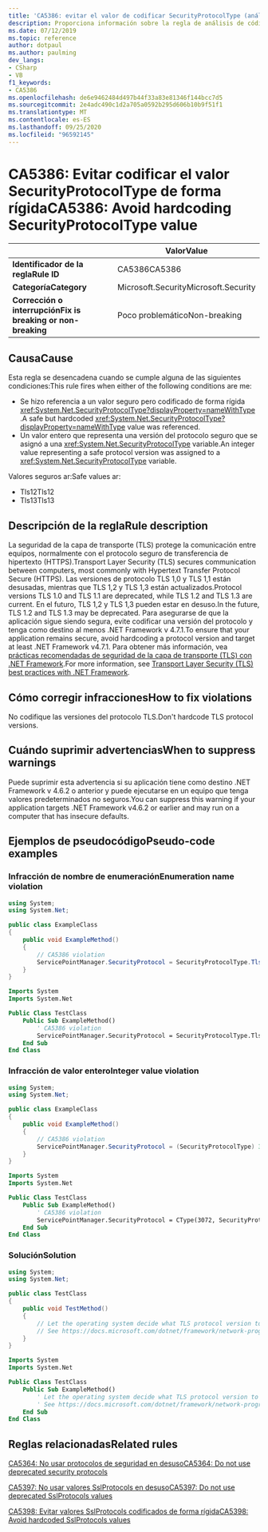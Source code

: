 ```yaml
---
title: 'CA5386: evitar el valor de codificar SecurityProtocolType (análisis de código)'
description: Proporciona información sobre la regla de análisis de código CA5386, incluidas las causas, cómo corregir las infracciones y cuándo suprimirlas.
ms.date: 07/12/2019
ms.topic: reference
author: dotpaul
ms.author: paulming
dev_langs:
- CSharp
- VB
f1_keywords:
- CA5386
ms.openlocfilehash: de6e9462484d497b44f33a83e81346f144bcc7d5
ms.sourcegitcommit: 2e4adc490c1d2a705a0592b295d606b10b9f51f1
ms.translationtype: MT
ms.contentlocale: es-ES
ms.lasthandoff: 09/25/2020
ms.locfileid: "96592145"
---
```

# <a name="ca5386-avoid-hardcoding-securityprotocoltype-value"></a><span data-ttu-id="2f1ac-103">CA5386: Evitar codificar el valor SecurityProtocolType de forma rígida</span><span class="sxs-lookup"><span data-stu-id="2f1ac-103">CA5386: Avoid hardcoding SecurityProtocolType value</span></span>

| | <span data-ttu-id="2f1ac-104">Valor</span><span class="sxs-lookup"><span data-stu-id="2f1ac-104">Value</span></span> |
|-|-|
| <span data-ttu-id="2f1ac-105">**Identificador de la regla**</span><span class="sxs-lookup"><span data-stu-id="2f1ac-105">**Rule ID**</span></span> |<span data-ttu-id="2f1ac-106">CA5386</span><span class="sxs-lookup"><span data-stu-id="2f1ac-106">CA5386</span></span>|
| <span data-ttu-id="2f1ac-107">**Categoría**</span><span class="sxs-lookup"><span data-stu-id="2f1ac-107">**Category**</span></span> |<span data-ttu-id="2f1ac-108">Microsoft.Security</span><span class="sxs-lookup"><span data-stu-id="2f1ac-108">Microsoft.Security</span></span>|
| <span data-ttu-id="2f1ac-109">**Corrección o interrupción**</span><span class="sxs-lookup"><span data-stu-id="2f1ac-109">**Fix is breaking or non-breaking**</span></span> |<span data-ttu-id="2f1ac-110">Poco problemático</span><span class="sxs-lookup"><span data-stu-id="2f1ac-110">Non-breaking</span></span>|

## <a name="cause"></a><span data-ttu-id="2f1ac-111">Causa</span><span class="sxs-lookup"><span data-stu-id="2f1ac-111">Cause</span></span>

<span data-ttu-id="2f1ac-112">Esta regla se desencadena cuando se cumple alguna de las siguientes condiciones:</span><span class="sxs-lookup"><span data-stu-id="2f1ac-112">This rule fires when either of the following conditions are me:</span></span>

- <span data-ttu-id="2f1ac-113">Se hizo referencia a un valor seguro pero codificado de forma rígida <xref:System.Net.SecurityProtocolType?displayProperty=nameWithType> .</span><span class="sxs-lookup"><span data-stu-id="2f1ac-113">A safe but hardcoded <xref:System.Net.SecurityProtocolType?displayProperty=nameWithType> value was referenced.</span></span>
- <span data-ttu-id="2f1ac-114">Un valor entero que representa una versión del protocolo seguro que se asignó a una <xref:System.Net.SecurityProtocolType> variable.</span><span class="sxs-lookup"><span data-stu-id="2f1ac-114">An integer value representing a safe protocol version was assigned to a <xref:System.Net.SecurityProtocolType> variable.</span></span>

<span data-ttu-id="2f1ac-115">Valores seguros ar:</span><span class="sxs-lookup"><span data-stu-id="2f1ac-115">Safe values ar:</span></span>

- <span data-ttu-id="2f1ac-116">Tls12</span><span class="sxs-lookup"><span data-stu-id="2f1ac-116">Tls12</span></span>
- <span data-ttu-id="2f1ac-117">Tls13</span><span class="sxs-lookup"><span data-stu-id="2f1ac-117">Tls13</span></span>

## <a name="rule-description"></a><span data-ttu-id="2f1ac-118">Descripción de la regla</span><span class="sxs-lookup"><span data-stu-id="2f1ac-118">Rule description</span></span>

<span data-ttu-id="2f1ac-119">La seguridad de la capa de transporte (TLS) protege la comunicación entre equipos, normalmente con el protocolo seguro de transferencia de hipertexto (HTTPS).</span><span class="sxs-lookup"><span data-stu-id="2f1ac-119">Transport Layer Security (TLS) secures communication between computers, most commonly with Hypertext Transfer Protocol Secure (HTTPS).</span></span> <span data-ttu-id="2f1ac-120">Las versiones de protocolo TLS 1,0 y TLS 1,1 están desusadas, mientras que TLS 1,2 y TLS 1,3 están actualizados.</span><span class="sxs-lookup"><span data-stu-id="2f1ac-120">Protocol versions TLS 1.0 and TLS 1.1 are deprecated, while TLS 1.2 and TLS 1.3 are current.</span></span> <span data-ttu-id="2f1ac-121">En el futuro, TLS 1,2 y TLS 1,3 pueden estar en desuso.</span><span class="sxs-lookup"><span data-stu-id="2f1ac-121">In the future, TLS 1.2 and TLS 1.3 may be deprecated.</span></span> <span data-ttu-id="2f1ac-122">Para asegurarse de que la aplicación sigue siendo segura, evite codificar una versión del protocolo y tenga como destino al menos .NET Framework v 4.7.1.</span><span class="sxs-lookup"><span data-stu-id="2f1ac-122">To ensure that your application remains secure, avoid hardcoding a protocol version and target at least .NET Framework v4.7.1.</span></span> <span data-ttu-id="2f1ac-123">Para obtener más información, vea [prácticas recomendadas de seguridad de la capa de transporte (TLS) con .NET Framework](../../../framework/network-programming/tls.md).</span><span class="sxs-lookup"><span data-stu-id="2f1ac-123">For more information, see [Transport Layer Security (TLS) best practices with .NET Framework](../../../framework/network-programming/tls.md).</span></span>

## <a name="how-to-fix-violations"></a><span data-ttu-id="2f1ac-124">Cómo corregir infracciones</span><span class="sxs-lookup"><span data-stu-id="2f1ac-124">How to fix violations</span></span>

<span data-ttu-id="2f1ac-125">No codifique las versiones del protocolo TLS.</span><span class="sxs-lookup"><span data-stu-id="2f1ac-125">Don't hardcode TLS protocol versions.</span></span>

## <a name="when-to-suppress-warnings"></a><span data-ttu-id="2f1ac-126">Cuándo suprimir advertencias</span><span class="sxs-lookup"><span data-stu-id="2f1ac-126">When to suppress warnings</span></span>

<span data-ttu-id="2f1ac-127">Puede suprimir esta advertencia si su aplicación tiene como destino .NET Framework v 4.6.2 o anterior y puede ejecutarse en un equipo que tenga valores predeterminados no seguros.</span><span class="sxs-lookup"><span data-stu-id="2f1ac-127">You can suppress this warning if your application targets .NET Framework v4.6.2 or earlier and may run on a computer that has insecure defaults.</span></span>

## <a name="pseudo-code-examples"></a><span data-ttu-id="2f1ac-128">Ejemplos de pseudocódigo</span><span class="sxs-lookup"><span data-stu-id="2f1ac-128">Pseudo-code examples</span></span>

### <a name="enumeration-name-violation"></a><span data-ttu-id="2f1ac-129">Infracción de nombre de enumeración</span><span class="sxs-lookup"><span data-stu-id="2f1ac-129">Enumeration name violation</span></span>

```csharp
using System;
using System.Net;

public class ExampleClass
{
    public void ExampleMethod()
    {
        // CA5386 violation
        ServicePointManager.SecurityProtocol = SecurityProtocolType.Tls12;
    }
}
```

```vb
Imports System
Imports System.Net

Public Class TestClass
    Public Sub ExampleMethod()
        ' CA5386 violation
        ServicePointManager.SecurityProtocol = SecurityProtocolType.Tls12
    End Sub
End Class
```

### <a name="integer-value-violation"></a><span data-ttu-id="2f1ac-130">Infracción de valor entero</span><span class="sxs-lookup"><span data-stu-id="2f1ac-130">Integer value violation</span></span>

```csharp
using System;
using System.Net;

public class ExampleClass
{
    public void ExampleMethod()
    {
        // CA5386 violation
        ServicePointManager.SecurityProtocol = (SecurityProtocolType) 3072;    // TLS 1.2
    }
}
```

```vb
Imports System
Imports System.Net

Public Class TestClass
    Public Sub ExampleMethod()
        ' CA5386 violation
        ServicePointManager.SecurityProtocol = CType(3072, SecurityProtocolType)   ' TLS 1.2
    End Sub
End Class
```

### <a name="solution"></a><span data-ttu-id="2f1ac-131">Solución</span><span class="sxs-lookup"><span data-stu-id="2f1ac-131">Solution</span></span>

```csharp
using System;
using System.Net;

public class TestClass
{
    public void TestMethod()
    {
        // Let the operating system decide what TLS protocol version to use.
        // See https://docs.microsoft.com/dotnet/framework/network-programming/tls
    }
}
```

```vb
Imports System
Imports System.Net

Public Class TestClass
    Public Sub ExampleMethod()
        ' Let the operating system decide what TLS protocol version to use.
        ' See https://docs.microsoft.com/dotnet/framework/network-programming/tls
    End Sub
End Class
```

## <a name="related-rules"></a><span data-ttu-id="2f1ac-132">Reglas relacionadas</span><span class="sxs-lookup"><span data-stu-id="2f1ac-132">Related rules</span></span>

[<span data-ttu-id="2f1ac-133">CA5364: No usar protocolos de seguridad en desuso</span><span class="sxs-lookup"><span data-stu-id="2f1ac-133">CA5364: Do not use deprecated security protocols</span></span>](ca5364.md)

[<span data-ttu-id="2f1ac-134">CA5397: No usar valores SslProtocols en desuso</span><span class="sxs-lookup"><span data-stu-id="2f1ac-134">CA5397: Do not use deprecated SslProtocols values</span></span>](ca5397.md)

[<span data-ttu-id="2f1ac-135">CA5398: Evitar valores SslProtocols codificados de forma rígida</span><span class="sxs-lookup"><span data-stu-id="2f1ac-135">CA5398: Avoid hardcoded SslProtocols values</span></span>](ca5398.md)

